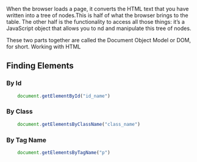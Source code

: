 When the browser loads a page, it converts the HTML text that you have written into a tree of nodes.This is half of what the browser brings to the table. The other half is the functionality to access all those things: it’s a JavaScript object that allows you to  nd and manipulate this tree of nodes.

These two parts together are called the Document Object Model or DOM, for short.
Working with HTML

## Finding Elements

### By Id

```js
	document.getElementById("id_name")
```

### By Class

```js
	document.getElementsByClassName("class_name")
```

### By Tag Name

```js
	document.getElementsByTagName("p") 
```